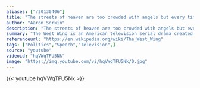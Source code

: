 ```yaml
---
aliases: ["/20130406"]
title: "The streets of heaven are too crowded with angels but every time we think we've measured our capacity to meet a challenge we look up and we're reminded that that capacity may well be limitless."
author: "Aaron Sorkin"
description: "The streets of heaven are too crowded with angels but every time we think we've measured our capacity to meet a challenge we look up and we're reminded that that capacity may well be limitless. - Aaron Sorkin quotes from GetInspired365.com"
summary: "The West Wing is an American television serial drama created by Aaron Sorkin that was originally broadcast on NBC from September 22, 1999, to May 14, 2006. The series is set in the West Wing of the White House, where the Oval Office and offices of presidential senior staff are located, during the fictional Democratic administration of Josiah Bartlet (played by Martin Sheen)"
referenceurl: "https://en.wikipedia.org/wiki/The_West_Wing"
tags: ["Politics","Speech","Television",]
source: "youtube"
videoid: "hqVWqTFU5Nk"
image: "https://img.youtube.com/vi/hqVWqTFU5Nk/0.jpg"
---
```


{{< youtube hqVWqTFU5Nk >}}

